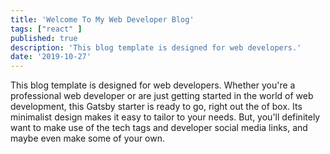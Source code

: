 ```yaml
---
title: 'Welcome To My Web Developer Blog'
tags: ["react" ]
published: true
description: 'This blog template is designed for web developers.'
date: '2019-10-27'
---
```


This blog template is designed for web developers. Whether you're a professional web developer or are just getting started in the world of web development, this Gatsby starter is ready to go, right out the of box. Its minimalist design makes it easy to tailor to your needs. But, you'll definitely want to make use of the tech tags and developer social media links, and maybe even make some of your own.